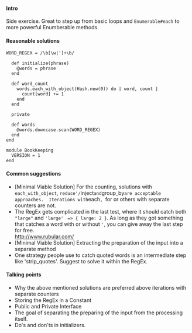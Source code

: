 #### Intro
Side exercise. Great to step up from basic loops and `Enumerable#each` to more powerful Enumberable methods. 

#### Reasonable solutions
```
WORD_REGEX = /\b[\w|']+\b/

  def initialize(phrase)
    @words = phrase
  end

  def word_count
    words.each_with_object(Hash.new(0)) do | word, count |
      count[word] += 1
    end
  end

  private

  def words
    @words.downcase.scan(WORD_REGEX)
  end
end

module BookKeeping
  VERSION = 1
end

```


#### Common suggestions 
- [Minimal Viable Solution] For the counting, solutions with `each_with_object`, `reduce'/`inject` and `group_by` are acceptable approaches. 
Iterations with `each`, `for or others with separate counters are not.
- The RegEx gets complicated in the last test, where it should catch both `"large"` and `'large'` ` => { large: 2 }`. 
As long as they got something that catches a word with or without `'`, you can give away the last step for free.  
http://www.rubular.com/ 
- [Minimal Viable Solution] Extracting the preparation of the input into a separate method
- One strategy people use to catch quoted words is an intermediate step like 'strip_quotes'. 
Suggest to solve it within the RegEx. 

#### Talking points
- Why the above mentioned solutions are preferred above iterations with separate counters
- Storing the RegEx in a Constant
- Public and Private Interface
- The goal of separating the preparing of the input from the processing itself.
- Do's and don'ts in initializers.  
 



